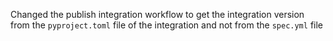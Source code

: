 Changed the publish integration workflow to get the integration version from the `pyproject.toml` file of the integration and not from the `spec.yml` file